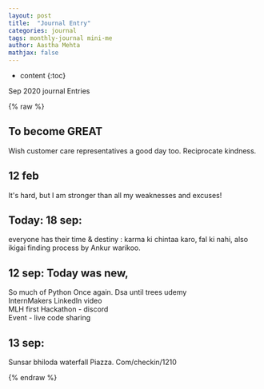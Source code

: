 ```yaml
---
layout: post
title:  "Journal Entry"
categories: journal
tags: monthly-journal mini-me
author: Aastha Mehta
mathjax: false
---
```

* content
{:toc}

Sep 2020 journal Entries





{% raw %}
## To become GREAT
‌Wish customer care representatives a good day too. Reciprocate kindness.

## ‌12 feb
It's hard, but I am stronger than all my weaknesses and excuses!


## Today: 18 sep:
‌everyone has their time & destiny : karma ki chintaa karo, fal ki nahi, also ikigai finding process by Ankur warikoo.
‌
## 12 sep: Today was new,
So much of Python Once again. Dsa until trees udemy<br>
InternMakers LinkedIn video<br>
MLH first Hackathon - discord<br>
Event - live code sharing<br>

## 13 sep:
Sunsar bhiloda waterfall
Piazza. Com/checkin/1210

{% endraw %}